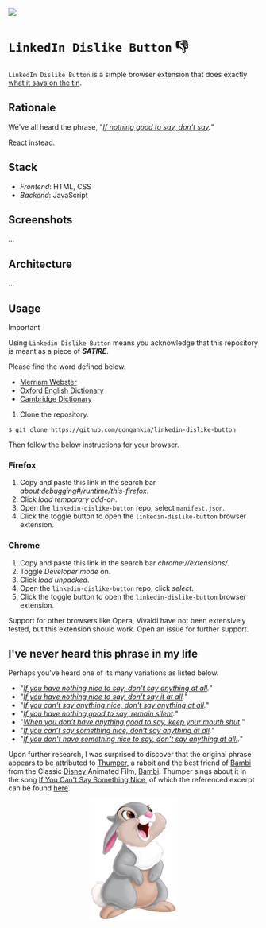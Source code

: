 [![](https://img.shields.io/badge/linkedin_dislike_button_1.0.0-passing-green)](https://github.com/gongahkia/linkedin-dislike-button/releases/tag/1.0.0) 

# `LinkedIn Dislike Button` 👎


`LinkedIn Dislike Button` is a simple browser extension that does exactly [what it says on the tin](#screenshots).

## Rationale

We've all heard the phrase, "*[If nothing good to say, don't say](#ive-never-heard-this-phrase-in-my-life).*"  

React instead.

## Stack

* *Frontend*: HTML, CSS
* *Backend*: JavaScript

## Screenshots

...

## Architecture

...

## Usage

> [!IMPORTANT]  
> Using `Linkedin Dislike Button` means you acknowledge that this repository is meant as a piece of ***SATIRE***.  
>  
> Please find the word defined below.  
>  
> * [Merriam Webster](https://www.merriam-webster.com/dictionary/satire)  
> * [Oxford English Dictionary](https://www.oed.com/dictionary/satire_n?tl=true)  
> * [Cambridge Dictionary](https://dictionary.cambridge.org/dictionary/english/satire)  


1. Clone the repository.

```console
$ git clone https://github.com/gongahkia/linkedin-dislike-button
```

Then follow the below instructions for your browser.

### Firefox

1. Copy and paste this link in the search bar *about:debugging#/runtime/this-firefox*.
2. Click *load temporary add-on*.
3. Open the `linkedin-dislike-button` repo, select `manifest.json`.
4. Click the toggle button to open the `linkedin-dislike-button` browser extension.

### Chrome

1. Copy and paste this link in the search bar *chrome://extensions/*.
2. Toggle *Developer mode* on.
3. Click *load unpacked*.
4. Open the `linkedin-dislike-button` repo, click *select*.
5. Click the toggle button to open the `linkedin-dislike-button` browser extension.

Support for other browsers like Opera, Vivaldi have not been extensively tested, but this extension should work. Open an issue for further support.

## I've never heard this phrase in my life

Perhaps you've heard one of its many variations as listed below.

* "*[If you have nothing nice to say, don't say anything at all](https://www.reddit.com/r/unpopularopinion/comments/kn0k1k/the_saying_if_you_have_nothing_nice_to_say_dont/).*"
* "*[If you have nothing nice to say, don’t say it at all](https://medium.com/publishous/if-you-have-nothing-nice-to-say-dont-say-it-at-all-3691aa7bdce8).*"
* "*[If you can't say anything nice, don't say anything at all](https://www.linkedin.com/pulse/you-cant-say-anything-nice-dont-all-jessica-joan-richards-smmxe/).*"
* "*[If you have nothing good to say, remain silent](https://www.facebook.com/muftimenk/posts/if-you-have-nothing-good-to-say-remain-silent-each-time-you-open-your-mouth-to-s/10159055816881971/).*"
* "*[When you don’t have anything good to say, keep your mouth shut](https://www.insidetreasures.com/when-you-dont-have-anything-good-to-say-keep-your-mouth-shut).*"
* "*[If you can’t say something nice, don’t say anything at all](https://www.govloop.com/community/blog/if-you-cant-say-something-nice-dont-say-anything-at-all/).*"
* "*[If you don't have something nice to say, don't say anything at all.](https://www.quora.com/The-saying-goes-If-you-dont-have-something-nice-to-say-dont-say-anything-at-all-Is-this-good-advice).*"

Upon further research, I was surprised to discover that the original phrase appears to be attributed to [Thumper](https://bambi.fandom.com/wiki/Thumper), a rabbit and the best friend of [Bambi](https://bambi.fandom.com/wiki/Bambi_(Character)) from the Classic [Disney](https://bambi.fandom.com/wiki/Walt_Disney) Animated Film, [Bambi](https://bambi.fandom.com/wiki/Bambi_(Film)). Thumper sings about it in the song [If You Can't Say Something Nice](https://bambi.fandom.com/wiki/If_You_Can%27t_Say_Something_Nice), of which the referenced excerpt can be found [here](https://youtu.be/9fYngTUZeUQ?feature=shared).

<div align="center">
    <img src="./asset/reference/thumper.png" width="35%">
</div>